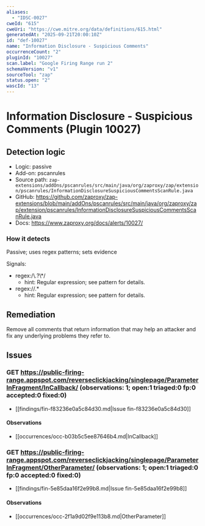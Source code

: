 ```yaml
---
aliases:
  - "IDSC-0027"
cweId: "615"
cweUri: "https://cwe.mitre.org/data/definitions/615.html"
generatedAt: "2025-09-21T20:00:10Z"
id: "def-10027"
name: "Information Disclosure - Suspicious Comments"
occurrenceCount: "2"
pluginId: "10027"
scan.label: "Google Firing Range run 2"
schemaVersion: "v1"
sourceTool: "zap"
status.open: "2"
wascId: "13"
---
```


# Information Disclosure - Suspicious Comments (Plugin 10027)

## Detection logic

- Logic: passive
- Add-on: pscanrules
- Source path: `zap-extensions/addOns/pscanrules/src/main/java/org/zaproxy/zap/extension/pscanrules/InformationDisclosureSuspiciousCommentsScanRule.java`
- GitHub: https://github.com/zaproxy/zap-extensions/blob/main/addOns/pscanrules/src/main/java/org/zaproxy/zap/extension/pscanrules/InformationDisclosureSuspiciousCommentsScanRule.java
- Docs: https://www.zaproxy.org/docs/alerts/10027/

### How it detects

Passive; uses regex patterns; sets evidence

Signals:
- regex:/\\*.*?\\*/
  - hint: Regular expression; see pattern for details.
- regex://.*
  - hint: Regular expression; see pattern for details.

## Remediation

Remove all comments that return information that may help an attacker and fix any underlying problems they refer to.

## Issues

### GET https://public-firing-range.appspot.com/reverseclickjacking/singlepage/ParameterInFragment/InCallback/  (observations: 1; open:1 triaged:0 fp:0 accepted:0 fixed:0)

- [[findings/fin-f83236e0a5c84d30.md|Issue fin-f83236e0a5c84d30]]
#### Observations
- [[occurrences/occ-b03b5c5ee87646b4.md|InCallback]]

### GET https://public-firing-range.appspot.com/reverseclickjacking/singlepage/ParameterInFragment/OtherParameter/  (observations: 1; open:1 triaged:0 fp:0 accepted:0 fixed:0)

- [[findings/fin-5e85daa16f2e99b8.md|Issue fin-5e85daa16f2e99b8]]
#### Observations
- [[occurrences/occ-2f1a9d02f9e113b8.md|OtherParameter]]


